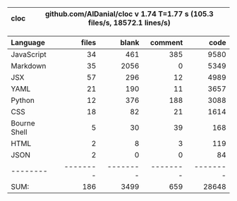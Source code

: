 cloc|github.com/AlDanial/cloc v 1.74  T=1.77 s (105.3 files/s, 18572.1 lines/s)
--- | ---

Language|files|blank|comment|code
:-------|-------:|-------:|-------:|-------:
JavaScript|34|461|385|9580
Markdown|35|2056|0|5349
JSX|57|296|12|4989
YAML|21|190|11|3657
Python|12|376|188|3088
CSS|18|82|21|1614
Bourne Shell|5|30|39|168
HTML|2|8|3|119
JSON|2|0|0|84
--------|--------|--------|--------|--------
SUM:|186|3499|659|28648
